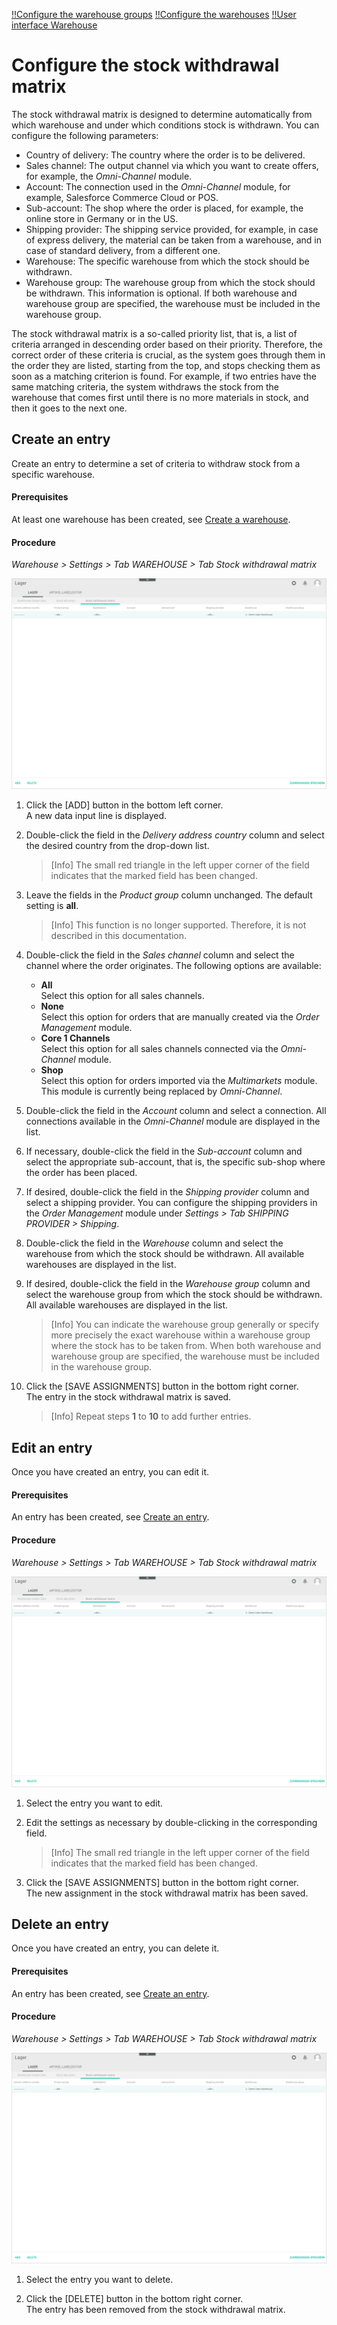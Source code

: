 [!!Configure the warehouse groups](./01_ConfigureWarehouseGroups.md)
[!!Configure the warehouses](./02_ConfigureWarehouses.md)
[!!User interface Warehouse](../UserInterface/03a_Warehouse.md)


# Configure the stock withdrawal matrix

The stock withdrawal matrix is designed to determine automatically from which warehouse and under which conditions stock is withdrawn. You can configure the following parameters: 

- Country of delivery: The country where the order is to be delivered.  
- Sales channel: The output channel via which you want to create offers, for example, the *Omni-Channel* module.  
- Account: The connection used in the *Omni-Channel* module, for example, Salesforce Commerce Cloud or POS.  
- Sub-account: The shop where the order is placed, for example, the online store in Germany or in the US.  
- Shipping provider: The shipping service provided, for example, in case of express delivery, the material can be taken from a warehouse, and in case of standard delivery, from a different one.  
- Warehouse: The specific warehouse from which the stock should be withdrawn.  
- Warehouse group: The warehouse group from which the stock should be withdrawn. This information is optional. If both warehouse and warehouse group are specified, the warehouse must be included in the warehouse group.

The stock withdrawal matrix is a so-called priority list, that is, a list of criteria arranged in descending order based on their priority. Therefore, the correct order of these criteria is crucial, as the system goes through them in the order they are listed, starting from the top, and stops checking them as soon as a matching criterion is found. For example, if two entries have the same matching criteria, the system withdraws the stock from the warehouse that comes first until there is no more materials in stock, and then it goes to the next one.   



## Create an entry

Create an entry to determine a set of criteria to withdraw stock from a specific warehouse.

#### Prerequisites

At least one warehouse has been created, see [Create a warehouse](./02_ConfigureWarehouses.md#create-a-warehouse).

#### Procedure

*Warehouse > Settings > Tab WAREHOUSE > Tab Stock withdrawal matrix*

![Stock withdrawal matrix](../../Assets/Screenshots/RetailSuiteWarehousing/Settings/Warehouse/StockWithdrawalMatrix/StockWithdrawalMatrix.png "[Stock withdrawal matrix]")

1. Click the [ADD] button in the bottom left corner.   
    A new data input line is displayed.

2. Double-click the field in the *Delivery address country* column and select the desired country from the drop-down list.  

    > [Info] The small red triangle in the left upper corner of the field indicates that the marked field has been changed.  
    
3. Leave the fields in the *Product group* column unchanged. The default setting is **all**. 

    > [Info] This function is no longer supported. Therefore, it is not described in this documentation.

4. Double-click the field in the *Sales channel* column and select the channel where the order originates. The following options are available: 

    - **All**  
        Select this option for all sales channels.
    - **None**  
        Select this option for orders that are manually created via the *Order Management* module.
    - **Core 1 Channels**  
        Select this option for all sales channels connected via the *Omni-Channel* module. 
    - **Shop**   
        Select this option for orders imported via the *Multimarkets* module. This module is currently being replaced by *Omni-Channel*.  

5. Double-click the field in the *Account* column and select a connection. All connections available in the *Omni-Channel* module are displayed in the list.

6. If necessary, double-click the field in the *Sub-account* column and select the appropriate sub-account, that is, the specific sub-shop where the order has been placed.

7. If desired, double-click the field in the *Shipping provider* column and select a shipping provider. You can configure the shipping providers in the *Order Management* module under *Settings > Tab SHIPPING PROVIDER > Shipping*.

8. Double-click the field in the *Warehouse* column and select the warehouse from which the stock should be withdrawn. All available warehouses are displayed in the list.

9. If desired, double-click the field in the *Warehouse group* column and select the warehouse group from which the stock should be withdrawn. All available warehouses are displayed in the list. 

    > [Info] You can indicate the warehouse group generally or specify more precisely the exact warehouse within a warehouse group where the stock has to be taken from. When both warehouse and warehouse group are specified, the warehouse must be included in the warehouse group.

10. Click the [SAVE ASSIGNMENTS] button in the bottom right corner.   
    The entry in the stock withdrawal matrix is saved.

    > [Info] Repeat steps **1** to **10** to add further entries.



## Edit an entry

Once you have created an entry, you can edit it.

#### Prerequisites

An entry has been created, see [Create an entry](#create-an-entry). 

#### Procedure

*Warehouse > Settings > Tab WAREHOUSE > Tab Stock withdrawal matrix*

![Stock withdrawal matrix](../../Assets/Screenshots/RetailSuiteWarehousing/Settings/Warehouse/StockWithdrawalMatrix/StockWithdrawalMatrix.png "[Stock withdrawal matrix]")

1. Select the entry you want to edit.

2. Edit the settings as necessary by double-clicking in the corresponding field.  
    
    > [Info] The small red triangle in the left upper corner of the field indicates that the marked field has been changed.
    
3. Click the [SAVE ASSIGNMENTS] button in the bottom right corner.   
    The new assignment in the stock withdrawal matrix has been saved.



## Delete an entry

Once you have created an entry, you can delete it.

#### Prerequisites

An entry has been created, see [Create an entry](#create-an-entry). 

#### Procedure

*Warehouse > Settings > Tab WAREHOUSE > Tab Stock withdrawal matrix*

![Stock withdrawal matrix](../../Assets/Screenshots/RetailSuiteWarehousing/Settings/Warehouse/StockWithdrawalMatrix/StockWithdrawalMatrix.png "[Stock withdrawal matrix]")

1. Select the entry you want to delete.

2. Click the [DELETE] button in the bottom right corner.   
    The entry has been removed from the stock withdrawal matrix.




